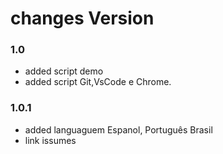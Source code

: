 # changes Version

### 1.0 

- added script demo
- added script Git,VsCode e Chrome.

### 1.0.1 

- added languaguem Espanol, Português Brasil
- link issumes